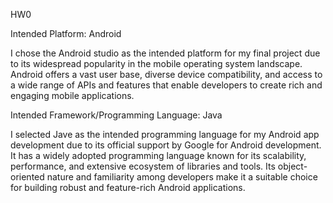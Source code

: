 HW0

Intended Platform: Android
 
I chose the Android studio as the intended platform for my final project due to its widespread popularity in the mobile operating system landscape. Android offers a vast user base, diverse device compatibility, and access to a wide range of APIs and features that enable developers to create rich and engaging mobile applications.

Intended Framework/Programming Language: Java

I selected Jave as the intended programming language for my Android app development due to its official support by Google for Android development. It has a widely adopted programming language known for its scalability, performance, and extensive ecosystem of libraries and tools. Its object-oriented nature and familiarity among developers make it a suitable choice for building robust and feature-rich Android applications.
